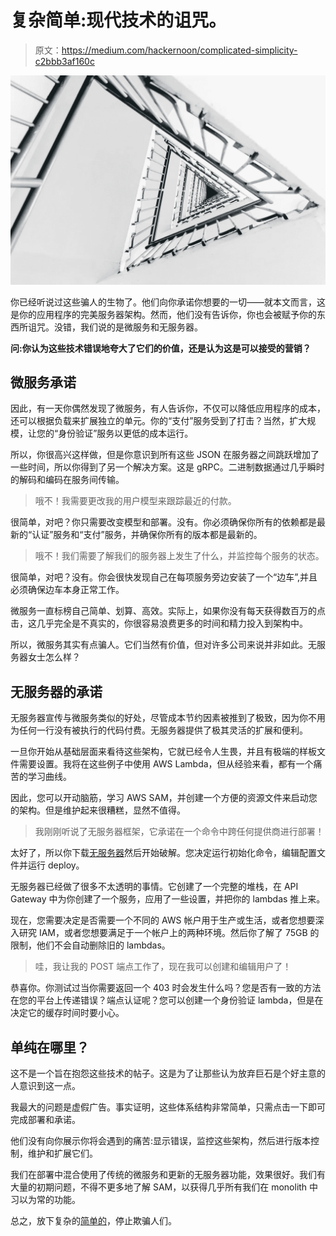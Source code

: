 # 复杂简单:现代技术的诅咒。

> 原文：<https://medium.com/hackernoon/complicated-simplicity-c2bbb3af160c>

![](img/7f517025287f21fd3519b79d08750cb0.png)

你已经听说过这些骗人的生物了。他们向你承诺你想要的一切——就本文而言，这是你的应用程序的完美服务器架构。然而，他们没有告诉你，你也会被赋予你的东西所诅咒。没错，我们说的是微服务和无服务器。

**问:你认为这些技术错误地夸大了它们的价值，还是认为这是可以接受的营销？**

## 微服务承诺

因此，有一天你偶然发现了微服务，有人告诉你，不仅可以降低应用程序的成本，还可以根据负载来扩展独立的单元。你的“支付”服务受到了打击？当然，扩大规模，让您的“身份验证”服务以更低的成本运行。

所以，你很高兴这样做，但是你意识到所有这些 JSON 在服务器之间跳跃增加了一些时间，所以你得到了另一个解决方案。这是 gRPC。二进制数据通过几乎瞬时的解码和编码在服务间传输。

> 哦不！我需要更改我的用户模型来跟踪最近的付款。

很简单，对吧？你只需要改变模型和部署。没有。你必须确保你所有的依赖都是最新的“认证”服务和“支付”服务，并确保你所有的版本都是最新的。

> 哦不！我们需要了解我们的服务器上发生了什么，并监控每个服务的状态。

很简单，对吧？没有。你会很快发现自己在每项服务旁边安装了一个“边车”,并且必须确保边车本身正常工作。

微服务一直标榜自己简单、划算、高效。实际上，如果你没有每天获得数百万的点击，这几乎完全是不真实的，你很容易浪费更多的时间和精力投入到架构中。

所以，微服务其实有点骗人。它们当然有价值，但对许多公司来说并非如此。无服务器女士怎么样？

## 无服务器的承诺

无服务器宣传与微服务类似的好处，尽管成本节约因素被推到了极致，因为你不用为任何一行没有被执行的代码付费。无服务器提供了极其灵活的扩展和便利。

一旦你开始从基础层面来看待这些架构，它就已经令人生畏，并且有极端的样板文件需要设置。我将在这些例子中使用 AWS Lambda，但从经验来看，都有一个痛苦的学习曲线。

因此，您可以开动脑筋，学习 AWS SAM，并创建一个方便的资源文件来启动您的架构。但是维护起来很糟糕，显然不值得。

> 我刚刚听说了无服务器框架，它承诺在一个命令中跨任何提供商进行部署！

太好了，所以你下载[无服务器](https://serverless.com)然后开始破解。您决定运行初始化命令，编辑配置文件并运行 deploy。

无服务器已经做了很多不太透明的事情。它创建了一个完整的堆栈，在 API Gateway 中为你创建了一个服务，应用了一些设置，并把你的 lambdas 推上来。

现在，您需要决定是否需要一个不同的 AWS 帐户用于生产或生活，或者您想要深入研究 IAM，或者您想要满足于一个帐户上的两种环境。然后你了解了 75GB 的限制，他们不会自动删除旧的 lambdas。

> 哇，我让我的 POST 端点工作了，现在我可以创建和编辑用户了！

恭喜你。你测试过当你需要返回一个 403 时会发生什么吗？您是否有一致的方法在您的平台上传递错误？端点认证呢？您可以创建一个身份验证 lambda，但是在决定它的缓存时间时要小心。

## 单纯在哪里？

这不是一个旨在抱怨这些技术的帖子。这是为了让那些认为放弃巨石是个好主意的人意识到这一点。

我最大的问题是虚假广告。事实证明，这些体系结构非常简单，只需点击一下即可完成部署和承诺。

他们没有向你展示你将会遇到的痛苦:显示错误，监控这些架构，然后进行版本控制，维护和扩展它们。

我们在部署中混合使用了传统的微服务和更新的无服务器功能，效果很好。我们有大量的初期问题，不得不更多地了解 SAM，以获得几乎所有我们在 monolith 中习以为常的功能。

总之，放下复杂的[简单的](https://hackernoon.com/tagged/simplicity)，停止欺骗人们。